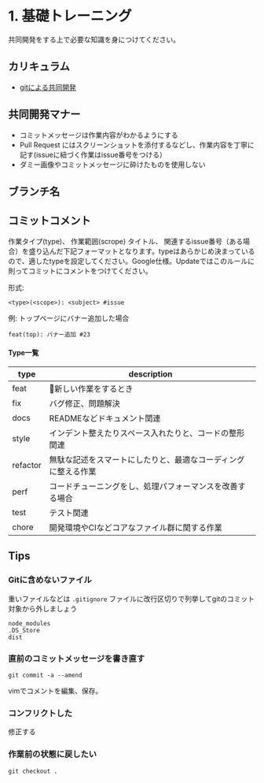 # 1. 基礎トレーニング

共同開発をする上で必要な知識を身につけてください。

## カリキュラム

- [gitによる共同開発](https://www.youtube.com/watch?v=sY64kVwQ-bw&list=PLw1QAmLkyyagylcEKmXLzSA6XgaxV4ofL&index=2)

## 共同開発マナー

- コミットメッセージは作業内容がわかるようにする
- Pull Request にはスクリーンショットを添付するなどし、作業内容を丁寧に記す(issueに紐づく作業はissue番号をつける）
- ダミー画像やコミットメッセージに砕けたものを使用しない

## ブランチ名




## コミットコメント

作業タイプ(type)、 作業範囲(scrope) タイトル、 関連するissue番号（ある場合）を盛り込んだ下記フォーマットとなります。typeはあらかじめ決まっているので、適したtypeを設定してください。Google仕様。Updateではこのルールに則ってコミットにコメントをつけてください。

形式:
```
<type>(<scope>): <subject> #issue
```

例: トップページにバナー追加した場合
```
feat(top): バナー追加 #23
```
#### Type一覧

|type|description|
|---|---|
|feat|新しい作業をするとき|
|fix|バグ修正、問題解決|
|docs|READMEなどドキュメント関連|
|style|インデント整えたりスペース入れたりと、コードの整形関連|
|refactor|無駄な記述をスマートにしたりと、最適なコーディングに整える作業|
|perf|コードチューニングをし、処理パフォーマンスを改善する場合|
|test|テスト関連|
|chore|開発環境やCIなどコアなファイル群に関する作業|


## Tips

### Gitに含めないファイル

重いファイルなどは `.gitignore` ファイルに改行区切りで列挙してgitのコミット対象から外しましょう

```.gitignore
node_modules
.DS_Store
dist
```

### 直前のコミットメッセージを書き直す

```
git commit -a --amend
```

vimでコメントを編集、保存。

### コンフリクトした

修正する

### 作業前の状態に戻したい

```
git checkout .
```
